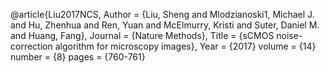  @article{Liu2017NCS,
Author = {Liu, Sheng and Mlodzianoski1, Michael J. and Hu, Zhenhua and Ren, Yuan and McElmurry, Kristi and Suter, Daniel M. and Huang, Fang},
Journal = {Nature Methods},
Title = {sCMOS noise-correction algorithm for microscopy images},
Year = {2017}
volume = {14}
number = {8}
pages = {760-761}

